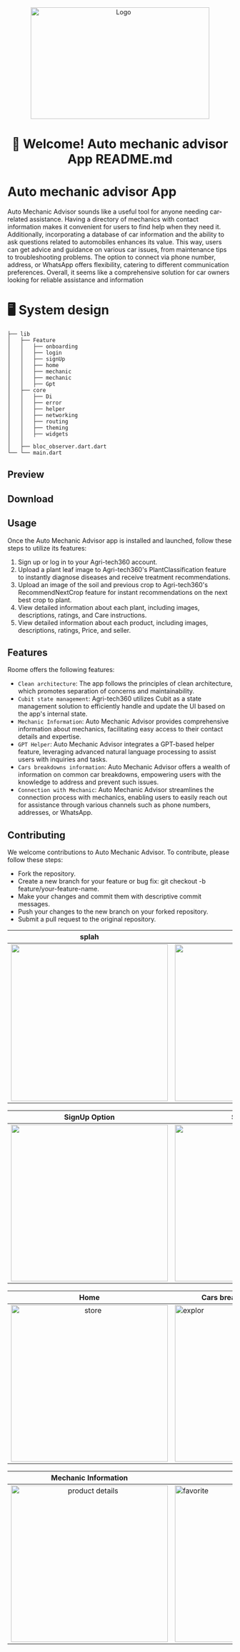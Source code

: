 <div align="center">
  <a href="https://github.com/othneildrew/Best-README-Template">
    <img src="https://github.com/shadymohamed532001/AutoMechanicAdvisor/assets/126605393/f327293a-9ccd-452e-be2b-7df67186b91e" alt="Logo" width="400" height="250">
  </a>  
  

  
# 👋 Welcome! Auto mechanic advisor App README.md

<div align="start">
  
# Auto mechanic advisor App

Auto Mechanic Advisor sounds like a useful tool for anyone needing car-related assistance. Having a directory of mechanics with contact information makes it convenient for users to find help when they need it. Additionally, incorporating a database of car information and the ability to ask questions related to automobiles enhances its value. This way, users can get advice and guidance on various car issues, from maintenance tips to troubleshooting problems. The option to connect via phone number, address, or WhatsApp offers flexibility, catering to different communication preferences. Overall, it seems like a comprehensive solution for car owners looking for reliable assistance and information

<div align="start">
  
# 🖥️ System design
    ├── lib
    │   ├── Feature
    │   │   ├── onboarding
    │   │   ├── login
    │   │   ├── signUp
    │   │   ├── home
    │   │   ├── mechanic
    │   │   ├── mechanic
    │   │   ├── Gpt
    │   ├── core
    │   │   ├── Di
    │   │   ├── error
    │   │   ├── helper
    │   │   ├── networking
    │   │   ├── routing
    │   │   ├── theming
    │   │   ├── widgets
    │   │  
    │   ├── bloc_observer.dart.dart
    └── └── main.dart

    
## Preview

## Download

## Usage

Once the Auto Mechanic Advisor app is installed and launched, follow these steps to utilize its features:

1. Sign up or log in to your Agri-tech360 account.
2. Upload a plant leaf image to Agri-tech360's PlantClassification feature to instantly diagnose diseases and receive treatment recommendations.
3. Upload an image of the soil and previous crop to Agri-tech360's RecommendNextCrop feature for instant recommendations on the next best crop to plant.
4. View detailed information about each plant, including images, descriptions, ratings, and Care instructions.
5. View detailed information about each product, including images, descriptions, ratings, Price, and seller.


## Features

Roome offers the following features:

- `Clean architecture`: The app follows the principles of clean architecture, which promotes separation of concerns and maintainability.
- `Cubit state management`: Agri-tech360 utilizes Cubit as a state management solution to efficiently handle and update the UI based on the app's internal state.
- `Mechanic Information`: Auto Mechanic Advisor provides comprehensive information about mechanics, facilitating easy access to their contact details and expertise.
- `GPT Helper`: Auto Mechanic Advisor integrates a GPT-based helper feature, leveraging advanced natural language processing to assist users with inquiries and tasks.
- `Cars breakdowns information`: Auto Mechanic Advisor offers a wealth of information on common car breakdowns, empowering users with the knowledge to address and prevent such issues.
- `Connection with Mechanic`: Auto Mechanic Advisor streamlines the connection process with mechanics, enabling users to easily reach out for assistance through various channels such as phone numbers, addresses, or WhatsApp.

## Contributing

We welcome contributions to Auto Mechanic Advisor. To contribute, please follow these steps:

- Fork the repository.
- Create a new branch for your feature or bug fix: git checkout -b feature/your-feature-name.
- Make your changes and commit them with descriptive commit messages.
- Push your changes to the new branch on your forked repository.
- Submit a pull request to the original repository.


|                                      splah                                                      |intro| login 
| :---------------------------------------------------------------------------------------------------------------------------: | ------------------------------------------------------------------------------------------------------- | ------------------------------------------------------------------------------------------------------- |
| <img width="351" src="https://github.com/shadymohamed532001/AutoMechanicAdvisor/assets/126605393/02032800-8c6d-4df5-bf2e-750f10413f8d"> |     <img width="351" src="https://github.com/shadymohamed532001/AutoMechanicAdvisor/assets/126605393/d4883d46-7b8b-4b94-a1a5-23ec6c110cbd">      | <img width="351" src="https://github.com/shadymohamed532001/AutoMechanicAdvisor/assets/126605393/2025151b-22e7-4201-9b48-e90fcd542f5c"> |



|                                                       SignUp Option                                                       | SignUp User | SingUp Mechanic                                                                                          |
| :---------------------------------------------------------------------------------------------------------------------------: | ------------------------------------------------------------------------------------------------------- | ------------------------------------------------------------------------------------------------------- |
| <img width="351" src="https://github.com/shadymohamed532001/AutoMechanicAdvisor/assets/126605393/c4742bea-e134-425c-9cdb-d6d6a403363c"> |     <img width="351" src="https://github.com/shadymohamed532001/AutoMechanicAdvisor/assets/126605393/554e3f79-ebd5-496f-bbe5-0463af52e9cc">      |  <img width="351" alt="home" src="https://github.com/shadymohamed532001/AutoMechanicAdvisor/assets/126605393/834257be-c888-42d7-9a98-5e00e7111e81">






  |                                                       Home                                                    | Cars breakdowns information |Cars breakdowns information Details                                                                                       |
| :---------------------------------------------------------------------------------------------------------------------------: | ------------------------------------------------------------------------------------------------------- | ------------------------------------------------------------------------------------------------------- |
| <img width="351" alt="store" src="https://github.com/shadymohamed532001/AutoMechanicAdvisor/assets/126605393/1998e911-4de5-4078-bddd-3b27617b10a5"> |     <img width="351" alt="explor" src="https://github.com/shadymohamed532001/AutoMechanicAdvisor/assets/126605393/f0e3ee67-c85b-4242-b383-91bf2e1c974b">    | <img width="351" alt="ai" src="https://github.com/shadymohamed532001/AutoMechanicAdvisor/assets/126605393/957c7d1f-af54-4c09-8d4e-555ee87835cf"> |




|                                                       Mechanic Information                                                       | Ai chat |                                        
| :---------------------------------------------------------------------------------------------------------------------------: | ------------------------------------------------------------------------------------------------------- |
|<img width="351" alt="product details" src="https://github.com/shadymohamed532001/AutoMechanicAdvisor/assets/126605393/8b04ab83-a64b-4e0a-b051-ff207e9715ed"> |  <img width="351" alt="favorite" src="https://github.com/shadymohamed532001/AutoMechanicAdvisor/assets/126605393/d28fad07-7321-4cb4-81cb-4634b54bbe02">  | 





 



